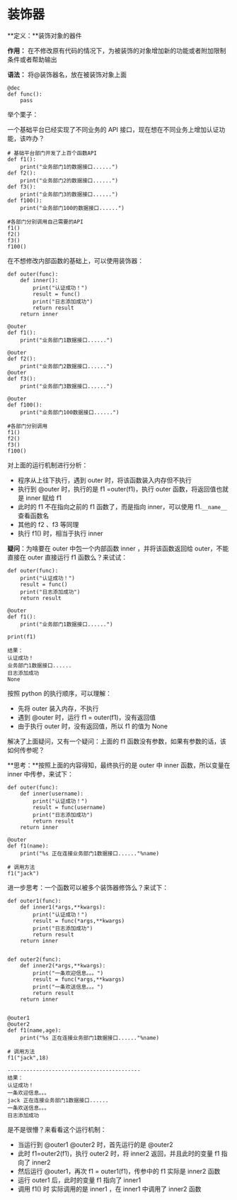 # 装饰器

**定义：**装饰对象的器件

**作用：** 在不修改原有代码的情况下，为被装饰的对象增加新的功能或者附加限制条件或者帮助输出 

**语法：** 将@装饰器名，放在被装饰对象上面 

```
@dec
def func():
    pass
```

举个栗子：

一个基础平台已经实现了不同业务的 API 接口，现在想在不同业务上增加认证功能，该咋办？

```
# 基础平台部门开发了上百个函数API
def f1():
    print("业务部门1的数据接口......")
def f2():
    print("业务部门2的数据接口......")
def f3():
    print("业务部门3的数据接口......")
def f100():
    print("业务部门100的数据接口......")

#各部门分别调用自己需要的API
f1()
f2()
f3()
f100()
```

在不想修改内部函数的基础上，可以使用装饰器：

```
def outer(func):
    def inner():
        print("认证成功！")
        result = func()
        print("日志添加成功")
        return result
    return inner

@outer
def f1():
    print("业务部门1数据接口......")

@outer
def f2():
    print("业务部门2数据接口......")
@outer
def f3():
    print("业务部门3数据接口......")

@outer
def f100():
    print("业务部门100数据接口......")

#各部门分别调用
f1()
f2()
f3()
f100()
```

对上面的运行机制进行分析：

+ 程序从上往下执行，遇到 outer 时，将该函数装入内存但不执行
+ 执行到 @outer 时，执行的是 f1 =outer(f1)，执行 outer 函数，将返回值也就是 inner 赋给 f1 
+ 此时的 f1 不在指向之前的 f1 函数了，而是指向 inner，可以使用 f1.`__name__` 查看函数名
+ 其他的 f2 、f3 等同理
+ 执行 f1() 时，相当于执行 inner

**疑问**：为啥要在 outer 中包一个内部函数 inner ，并将该函数返回给 outer，不能直接在 outer 直接运行 f1 函数么？来试试：

```
def outer(func):
    print("认证成功！")
    result = func()
    print("日志添加成功")
    return result

@outer
def f1():
    print("业务部门1数据接口......")
    
print(f1)

结果：
认证成功！
业务部门1数据接口......
日志添加成功
None
```

按照 python 的执行顺序，可以理解：

+ 先将 outer 装入内存，不执行
+ 遇到 @outer 时，运行 f1 = outer(f1)，没有返回值
+ 由于执行 outer 时，没有返回值，所以 f1 的值为 None

解决了上面疑问，又有一个疑问：上面的 f1 函数没有参数，如果有参数的话，该如何传参呢？

**思考：**按照上面的内容得知，最终执行的是 outer 中 inner 函数，所以变量在 inner 中传参，来试下：

```
def outer(func):
    def inner(username):
        print("认证成功！")
        result = func(username)
        print("日志添加成功")
        return result
    return inner

@outer
def f1(name):
    print("%s 正在连接业务部门1数据接口......"%name)

# 调用方法
f1("jack")
```

进一步思考：一个函数可以被多个装饰器修饰么？来试下：

```
def outer1(func):
    def inner1(*args,**kwargs):
        print("认证成功！")
        result = func(*args,**kwargs)
        print("日志添加成功")
        return result
    return inner


def outer2(func):
    def inner2(*args,**kwargs):
        print("一条欢迎信息。。。")
        result = func(*args,**kwargs)
        print("一条欢送信息。。。")
        return result
    return inner


@outer1
@outer2
def f1(name,age):
    print("%s 正在连接业务部门1数据接口......"%name)

# 调用方法
f1("jack",18)

------------------------------------------
结果：
认证成功！
一条欢迎信息。。。
jack 正在连接业务部门1数据接口......
一条欢送信息。。。
日志添加成功
```

是不是很懵？来看看这个运行机制：

+ 当运行到 @outer1 @outer2 时，首先运行的是 @outer2
+ 此时 f1=outer2(f1)，执行 outer2 时，将 inner2 返回，并且此时的变量 f1 指向了 inner2
+ 然后运行 @outer1，再次 f1 = outer1(f1)，传参中的 f1 实际是 inner2 函数
+ 运行 outer1 后，此时的变量 f1 指向了 inner1 
+ 调用 f1() 时 实际调用的是 inner1 ，在 inner1 中调用了 inner2 函数





